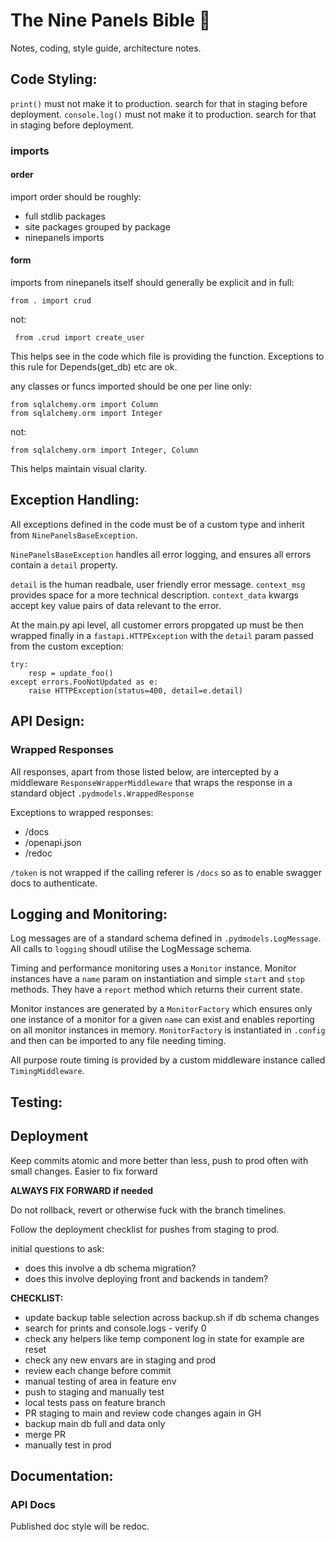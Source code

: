 # The Nine Panels Bible 🙏

Notes, coding, style guide, architecture notes.

## Code Styling:

`print()` must not make it to production. search for that in staging before deployment.
`console.log()` must not make it to production. search for that in staging before deployment.

### imports

#### order
import order should be roughly:

- full stdlib packages
- site packages grouped by package
- ninepanels imports

#### form

imports from ninepanels itself should generally be explicit and in full:

```from . import crud```

not:

``` from .crud import create_user```

This helps see in the code which file is providing the function. Exceptions to this rule for Depends(get_db) etc are ok.

any classes or funcs imported should be one per line only:

```
from sqlalchemy.orm import Column
from sqlalchemy.orm import Integer
```

not:

```
from sqlalchemy.orm import Integer, Column
```

This helps maintain visual clarity.


## Exception Handling:

All exceptions defined in the code must be of a custom type and inherit from `NinePanelsBaseException`.

`NinePanelsBaseException` handles all error logging, and ensures all errors contain a `detail` property.

`detail` is the human readbale, user friendly error message. `context_msg` provides space for a more technical description. `context_data` kwargs accept key value pairs of data relevant to the error.

At the main.py api level, all customer errors propgated up must be then wrapped finally in a `fastapi.HTTPException` with the `detail` param passed from the custom exception:

```
try:
    resp = update_foo()
except errors.FooNotUpdated as e:
    raise HTTPException(status=400, detail=e.detail)
```

## API Design:

### Wrapped Responses

All responses, apart from those listed below, are intercepted by a middleware `ResponseWrapperMiddleware` that wraps the response in a standard object `.pydmodels.WrappedResponse`

Exceptions to wrapped responses:

- /docs
- /openapi.json
- /redoc

`/token` is not wrapped if the calling referer is `/docs` so as to enable swagger docs to authenticate.

## Logging and Monitoring:

Log messages are of a standard schema defined in `.pydmodels.LogMessage`. All calls to `logging` shoudl utilise the LogMessage schema.

Timing and performance monitoring uses a `Monitor` instance. Monitor instances have a `name` param on instantiation and simple `start` and `stop` methods. They have a `report` method which returns their current state.

Monitor instances are generated by a `MonitorFactory` which ensures only one instance of a monitor for a given `name` can exist and enables reporting on all monitor instances in memory. `MonitorFactory` is instantiated in `.config` and then can be imported to any file needing timing.

All purpose route timing is provided by a custom middleware instance called `TimingMiddleware`.

## Testing:

## Deployment

Keep commits atomic and more better than less, push to prod often with small changes. Easier to fix forward

**ALWAYS FIX FORWARD if needed**

Do not rollback, revert or otherwise fuck with the branch timelines.

Follow the deployment checklist for pushes from staging to prod.

initial questions to ask:

- does this involve a db schema migration?
- does this involve deploying front and backends in tandem?

**CHECKLIST:**
- update backup table selection across backup.sh if db schema changes
- search for prints and console.logs - verify 0
- check any helpers like temp component log in state for example are reset
- check any new envars are in staging and prod
- review each change before commit
- manual testing of area in feature env
- push to staging and manually test
- local tests pass on feature branch
- PR staging to main and review code changes again in GH
- backup main db full and data only
- merge PR
- manually test in prod



## Documentation:

### API Docs

Published doc style will be redoc.